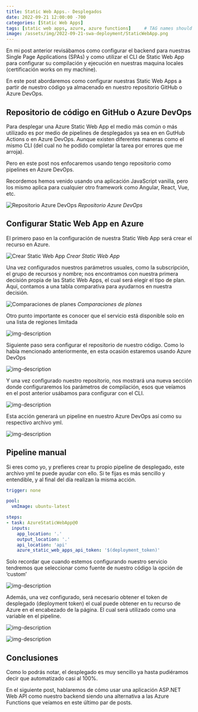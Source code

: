 ```yaml
---
title: Static Web Apps.- Desplegados
date: 2022-09-21 12:00:00 -700
categories: [Static Web Apps]
tags: [static web apps, azure, azure functions]     # TAG names should always be lowercase
image: /assets/img/2022-09-21-swa-deployment/StaticWebApp.png
---
```


En mi post anterior revisábamos como configurar el backend para nuestras Single Page Applications (SPAs) y como utilizar el CLI de Static Web App para configurar su compilación y ejecución en nuestras maquina locales (certificación works on my machine).

En este post abordaremos como configurar nuestras Static Web Apps a partir de nuestro código ya almacenado en nuestro repositorio GitHub o Azure DevOps.

## Repositorio de código en GitHub o Azure DevOps

Para desplegar una Azure Static Web App el medio más común o más utilizado es por medio de pipelines de desplegados ya sea en en GutHub Actions o en Azure DevOps. Aunque existen diferentes maneras como el mismo CLI (del cual no he podido completar la tarea por errores que me arroja).

Pero en este post nos enfocaremos usando tengo repositorio como pipelines en Azure DevOps.

Recordemos hemos venido usando una aplicación JavaScript vanilla, pero los mismo aplica para cualquier otro framework como Angular, React, Vue, etc.

![Repositorio Azure DevOps](/assets/img/2022-09-21-swa-deployment/image-7-1024x560.png)
_Repositorio Azure DevOps_

## Configurar Static Web App en Azure

El primero paso en la configuración de nuestra Static Web App será crear el recurso en Azure.

![Crear Static Web App](/assets/img/2022-09-21-swa-deployment/image-3-1024x876.png)
_Crear Static Web App_

Una vez configurados nuestros parámetros usuales, como la subscripción, el grupo de recursos y nombre; nos encontramos con nuestra primera decisión propia de las Static Web Apps, el cual será elegir el tipo de plan. Aquí, contamos a una tabla comparativa para ayudarnos en nuestra decisión.

![Comparaciones de planes](/assets/img/2022-09-21-swa-deployment/image-4-1024x763.png)
_Comparaciones de planes_

Otro punto importante es conocer que el servicio está disponible solo en una lista de regiones limitada

![img-description](/assets/img/2022-09-21-swa-deployment/image-5.png)

Siguiente paso sera configurar el repositorio de nuestro código. Como lo había mencionado anteriormente, en esta ocasión estaremos usando Azure DevOps

![img-description](/assets/img/2022-09-21-swa-deployment/image-6.png)

Y una vez configurado nuestro repositorio, nos mostrará una nueva sección donde configuraremos los parámetros de compilación, esos que veíamos en el post anterior usábamos para configurar con el CLI.

![img-description](/assets/img/2022-09-21-swa-deployment/image-8.png)

Esta acción generará un pipeline en nuestro Azure DevOps así como su respectivo archivo yml.

![img-description](/assets/img/2022-09-21-swa-deployment/image-10-1024x560.png)

## Pipeline manual

Si eres como yo, y prefieres crear tu propio pipeline de desplegado, este archivo yml te puede ayudar con ello. Si te fijas es más sencillo y entendible, y al final del día realizan la misma acción.

```yaml
trigger: none

pool:
  vmImage: ubuntu-latest

steps:
- task: AzureStaticWebApp@0
  inputs:
    app_location: '.'
    output_location: '.'
    api_location: 'api'
    azure_static_web_apps_api_token: '$(deployment_token)'
```

Solo recordar que cuando estemos configurando nuestro servicio tendremos que seleccionar como fuente de nuestro código la opción de ‘custom’

![img-description](/assets/img/2022-09-21-swa-deployment/image-14.png)

Además, una vez configurado, será necesario obtener el token de desplegado (deployment token) el cual puede obtener en tu recurso de Azure en el encabezado de la página. El cual será utilizado como una variable en el pipeline.

![img-description](/assets/img/2022-09-21-swa-deployment/image-11-1024x560.png)

![img-description](/assets/img/2022-09-21-swa-deployment/image-13-1024x560.png)

## Conclusiones

Como lo podrás notar, el desplegado es muy sencillo ya hasta pudiéramos decir que automatizado casi al 100%.

En el siguiente post, hablaremos de cómo usar una aplicación ASP.NET Web API como nuestro backend siendo una alternativa a las Azure Functions que veíamos en este último par de posts.
